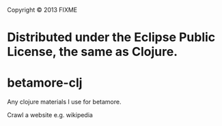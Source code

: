 Copyright © 2013 FIXME

Distributed under the Eclipse Public License, the same as Clojure.
=======
betamore-clj
============

Any clojure materials I use for betamore.


Crawl a website e.g. wikipedia
